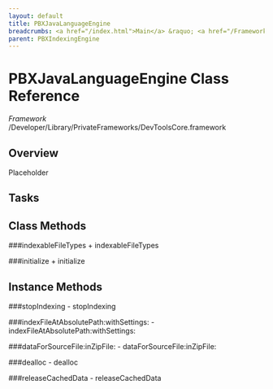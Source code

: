 ```yaml
---
layout: default
title: PBXJavaLanguageEngine
breadcrumbs: <a href="/index.html">Main</a> &raquo; <a href="/Frameworks.html">Framework</a> &raquo; <a href="/Frameworks/DevToolsCore.html">DevToolsCore</a> &raquo; PBXJavaLanguageEngine
parent: PBXIndexingEngine 
---
```

# PBXJavaLanguageEngine Class Reference

*Framework* /Developer/Library/PrivateFrameworks/DevToolsCore.framework

## Overview

Placeholder

## Tasks

## Class Methods

<a name="+indexableFileTypes"></a>
###indexableFileTypes
    + indexableFileTypes

<a name="+initialize"></a>
###initialize
    + initialize

## Instance Methods

<a name="-stopIndexing"></a>
###stopIndexing
    - stopIndexing

<a name="-indexFileAtAbsolutePath:withSettings:"></a>
###indexFileAtAbsolutePath:withSettings:
    - indexFileAtAbsolutePath:withSettings:

<a name="-dataForSourceFile:inZipFile:"></a>
###dataForSourceFile:inZipFile:
    - dataForSourceFile:inZipFile:

<a name="-dealloc"></a>
###dealloc
    - dealloc

<a name="-releaseCachedData"></a>
###releaseCachedData
    - releaseCachedData

